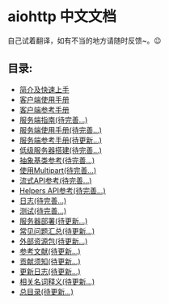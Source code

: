 # aiohttp 中文文档

自己试着翻译，如有不当的地方请随时反馈~。:wink:

## 目录:
* <a href="https://github.com/HuberTRoy/aiohttp-chinese-document/blob/master/Introduce.md">简介及快速上手</a>
* <a href="https://github.com/HuberTRoy/aiohttp-chinese-document/blob/master/ClientUsage.md">客户端使用手册</a>
* <a href="https://github.com/HuberTRoy/aiohttp-chinese-document/blob/master/ClientReference.md">客户端参考手册</a>
* <a href="https://github.com/HuberTRoy/aiohttp-chinese-document/blob/master/ServerTutorial.md">服务端指南(待完善...)</a>
* <a href="https://github.com/HuberTRoy/aiohttp-chinese-document/blob/master/ServerUsage.md">服务端使用手册(待完善...)</a>
* <a href="https://aiohttp.readthedocs.io/en/stable/web_reference.html">服务端参考手册(待更新...)</a>
* <a href="https://github.com/HuberTRoy/aiohttp-chinese-document/blob/master/LowLevelServer.md">低级服务器搭建(待完善...)</a>
* <a href="https://github.com/HuberTRoy/aiohttp-chinese-document/blob/master/AbstractBaseClasses.md">抽象基类参考(待完善...)</a>
* <a href="https://github.com/HuberTRoy/aiohttp-chinese-document/blob/master/WorkWithMultipart.md">使用Multipart(待完善...)</a>
* <a href="https://github.com/HuberTRoy/aiohttp-chinese-document/blob/master/StreamingAPI.md">流式API参考(待完善...)</a>
* <a href="https://github.com/HuberTRoy/aiohttp-chinese-document/blob/master/Helpers.md">Helpers API参考(待完善...)</a>
* <a href="https://github.com/HuberTRoy/aiohttp-chinese-document/blob/master/Logging.md">日志(待完善...)</a>
* <a href="https://github.com/HuberTRoy/aiohttp-chinese-document/blob/master/Testing.md">测试(待完善...)</a>
* <a href="https://aiohttp.readthedocs.io/en/stable/deployment.html">服务器部署(待更新...)</a>
* <a href="https://aiohttp.readthedocs.io/en/stable/faq.html">常见问题汇总(待更新...)</a>
* <a href="https://aiohttp.readthedocs.io/en/stable/external.html">外部资源包(待更新...)</a>
* <a href="https://aiohttp.readthedocs.io/en/stable/essays.html">参考文献(待更新...)</a>
* <a href="https://aiohttp.readthedocs.io/en/stable/contributing.html">贡献须知(待更新...)</a>
* <a href="https://aiohttp.readthedocs.io/en/stable/changes.html">更新日志(待更新...)</a>
* <a href="https://aiohttp.readthedocs.io/en/stable/glossary.html">相关名词释义(待更新...)</a>
* <a href="https://aiohttp.readthedocs.io/en/stable/toc.html">总目录(待更新...)</a>


